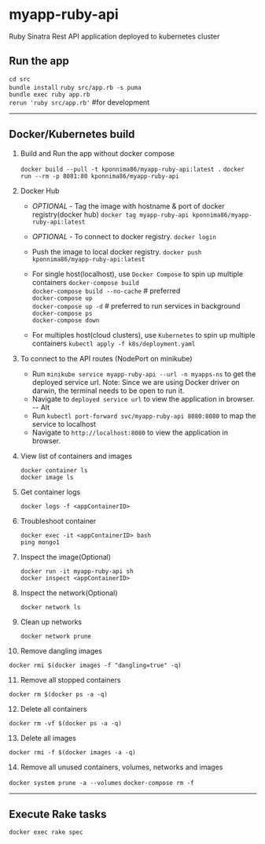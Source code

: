 # myapp-ruby-api
Ruby Sinatra Rest API application deployed to kubernetes cluster

## Run the app
`cd src`  
`bundle install`
`ruby src/app.rb -s puma`  
`bundle exec ruby app.rb`  
`rerun 'ruby src/app.rb'` #for development

---

## Docker/Kubernetes build

1. Build and Run the app without docker compose

   `docker build --pull -t kponnima86/myapp-ruby-api:latest .`
   `docker run --rm -p 8081:80 kponnima86/myapp-ruby-api`

2. Docker Hub

   * _OPTIONAL_ - Tag the image with hostname & port of docker registry(docker hub)
  `docker tag myapp-ruby-api kponnima86/myapp-ruby-api:latest`
   * _OPTIONAL_ - To connect to docker registry.
  `docker login`
   * Push the image to local docker registry.
  `docker push kponnima86/myapp-ruby-api:latest`

   * For single host(localhost), use `Docker Compose` to spin up multiple containers
   `docker-compose build`  
   `docker-compose build --no-cache` # preferred  
   `docker-compose up`  
   `docker-compose up -d` # preferred to run services in background  
   `docker-compose ps`  
   `docker-compose down`

   * For multiples host(cloud clusters), use `Kubernetes` to spin up multiple containers
   `kubectl apply -f k8s/deployment.yaml`

3. To connect to the API routes (NodePort on minikube)

   * Run `minikube service myapp-ruby-api --url -n myapps-ns` to get the deployed service url.
   Note: Since we are using Docker driver on darwin, the terminal needs to be open to run it.
   * Navigate to `deployed service url` to view the application in browser.
   -- Alt
   * Run `kubectl port-forward svc/myapp-ruby-api 8080:8080` to map the service to localhost
   * Navigate to `http://localhost:8080` to view the application in browser.

4. View list of containers and images

   `docker container ls`  
   `docker image ls`

5. Get container logs

   `docker logs -f <appContainerID>`

6. Troubleshoot container

   `docker exec -it <appContainerID> bash`  
   `ping mongo1`

7. Inspect the image(Optional)

   `docker run -it myapp-ruby-api sh`  
   `docker inspect <appContainerID>`

8. Inspect the network(Optional)

   `docker network ls`

9. Clean up networks

   `docker network prune`

10. Remove dangling images

   `docker rmi $(docker images -f "dangling=true" -q)`

11. Remove all stopped containers

`docker rm $(docker ps -a -q)`

12. Delete all containers

`docker rm -vf $(docker ps -a -q)`

13. Delete all images

`docker rmi -f $(docker images -a -q)`

14. Remove all unused containers, volumes, networks and images

`docker system prune -a --volumes`
`docker-compose rm -f`

---

## Execute Rake tasks

`docker exec rake spec`